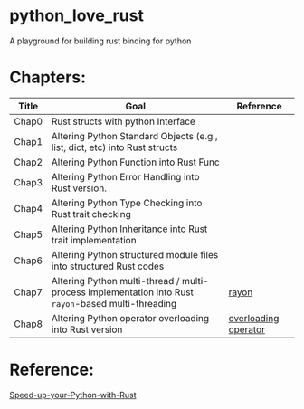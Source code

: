 # python_love_rust
A playground for building rust binding for python

# Chapters:

| Title | Goal| Reference | 
| --- | --- | --- | 
| Chap0 | Rust structs with python Interface | | 
| Chap1 | Altering Python Standard Objects (e.g., list, dict, etc) into Rust structs | |
| Chap2 | Altering Python Function into Rust Func | |
| Chap3 | Altering Python Error Handling into Rust version. | |
| Chap4 | Altering Python Type Checking into Rust trait checking | |
| Chap5 | Altering Python Inheritance into Rust trait implementation | |
| Chap6 | Altering Python structured module files into structured Rust codes | |
| Chap7 | Altering Python multi-thread / multi-process implementation into Rust `rayon`-based multi-threading | [rayon](https://github.com/rayon-rs/rayon) |
| Chap8 | Altering Python operator overloading into Rust version| [overloading operator](https://doc.rust-lang.org/std/ops/index.html) |

# Reference: 

[Speed-up-your-Python-with-Rust](https://github.com/PacktPublishing/Speed-up-your-Python-with-Rust)
 
